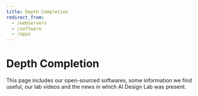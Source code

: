 ```yaml
---
title: Depth Completion
redirect_from:
  - /webservers
  - /software
  - /apps
---
```


# <i class="fas fa-tools"></i> Depth Completion

This page includes our open-sourced softwares, some information we find useful, our lab videos and the news in which AI Design Lab was present.  

<!-- section break -->

